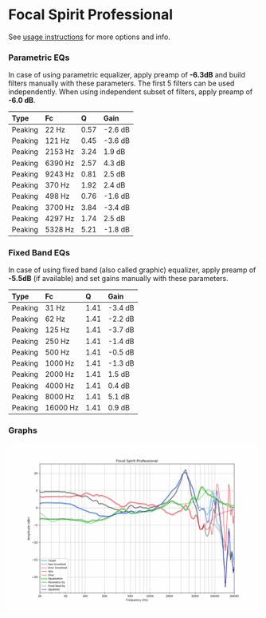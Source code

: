 # Focal Spirit Professional
See [usage instructions](https://github.com/jaakkopasanen/AutoEq#usage) for more options and info.

### Parametric EQs
In case of using parametric equalizer, apply preamp of **-6.3dB** and build filters manually
with these parameters. The first 5 filters can be used independently.
When using independent subset of filters, apply preamp of **-6.0 dB**.

| Type    | Fc      |    Q | Gain    |
|:--------|:--------|:-----|:--------|
| Peaking | 22 Hz   | 0.57 | -2.6 dB |
| Peaking | 121 Hz  | 0.45 | -3.6 dB |
| Peaking | 2153 Hz | 3.24 | 1.9 dB  |
| Peaking | 6390 Hz | 2.57 | 4.3 dB  |
| Peaking | 9243 Hz | 0.81 | 2.5 dB  |
| Peaking | 370 Hz  | 1.92 | 2.4 dB  |
| Peaking | 498 Hz  | 0.76 | -1.6 dB |
| Peaking | 3700 Hz | 3.84 | -3.4 dB |
| Peaking | 4297 Hz | 1.74 | 2.5 dB  |
| Peaking | 5328 Hz | 5.21 | -1.8 dB |

### Fixed Band EQs
In case of using fixed band (also called graphic) equalizer, apply preamp of **-5.5dB**
(if available) and set gains manually with these parameters.

| Type    | Fc       |    Q | Gain    |
|:--------|:---------|:-----|:--------|
| Peaking | 31 Hz    | 1.41 | -3.4 dB |
| Peaking | 62 Hz    | 1.41 | -2.2 dB |
| Peaking | 125 Hz   | 1.41 | -3.7 dB |
| Peaking | 250 Hz   | 1.41 | -1.4 dB |
| Peaking | 500 Hz   | 1.41 | -0.5 dB |
| Peaking | 1000 Hz  | 1.41 | -1.3 dB |
| Peaking | 2000 Hz  | 1.41 | 1.5 dB  |
| Peaking | 4000 Hz  | 1.41 | 0.4 dB  |
| Peaking | 8000 Hz  | 1.41 | 5.1 dB  |
| Peaking | 16000 Hz | 1.41 | 0.9 dB  |

### Graphs
![](./Focal%20Spirit%20Professional.png)
